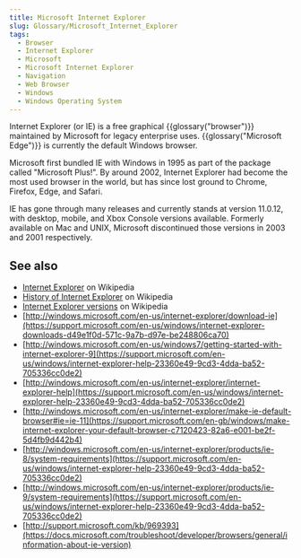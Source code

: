 ```yaml
---
title: Microsoft Internet Explorer
slug: Glossary/Microsoft_Internet_Explorer
tags:
  - Browser
  - Internet Explorer
  - Microsoft
  - Microsoft Internet Explorer
  - Navigation
  - Web Browser
  - Windows
  - Windows Operating System
---
```


Internet Explorer (or IE) is a free graphical {{glossary("browser")}} maintained by Microsoft for legacy enterprise uses. {{glossary("Microsoft Edge")}} is currently the default Windows browser.

Microsoft first bundled IE with Windows in 1995 as part of the package called "Microsoft Plus!". By around 2002, Internet Explorer had become the most used browser in the world, but has since lost ground to Chrome, Firefox, Edge, and Safari.

IE has gone through many releases and currently stands at version 11.0.12, with desktop, mobile, and Xbox Console versions available. Formerly available on Mac and UNIX, Microsoft discontinued those versions in 2003 and 2001 respectively.

## See also

- [Internet Explorer](https://en.wikipedia.org/wiki/Internet_Explorer) on Wikipedia
- [History of Internet Explorer](https://en.wikipedia.org/wiki/History_of_Internet_Explorer) on Wikipedia
- [Internet Explorer versions](https://en.wikipedia.org/wiki/Internet_Explorer_versions) on Wikipedia
- [http://windows.microsoft.com/en-us/internet-explorer/download-ie](https://support.microsoft.com/en-us/windows/internet-explorer-downloads-d49e1f0d-571c-9a7b-d97e-be248806ca70)
- [http://windows.microsoft.com/en-us/windows7/getting-started-with-internet-explorer-9](https://support.microsoft.com/en-us/windows/internet-explorer-help-23360e49-9cd3-4dda-ba52-705336cc0de2)
- [http://windows.microsoft.com/en-us/internet-explorer/internet-explorer-help](https://support.microsoft.com/en-us/windows/internet-explorer-help-23360e49-9cd3-4dda-ba52-705336cc0de2)
- [http://windows.microsoft.com/en-us/internet-explorer/make-ie-default-browser#ie=ie-11](https://support.microsoft.com/en-gb/windows/make-internet-explorer-your-default-browser-c7120423-82a6-e001-be2f-5d4fb9d442b4)
- [http://windows.microsoft.com/en-us/internet-explorer/products/ie-8/system-requirements](https://support.microsoft.com/en-us/windows/internet-explorer-help-23360e49-9cd3-4dda-ba52-705336cc0de2)
- [http://windows.microsoft.com/en-us/internet-explorer/products/ie-9/system-requirements](https://support.microsoft.com/en-us/windows/internet-explorer-help-23360e49-9cd3-4dda-ba52-705336cc0de2)
- [http://support.microsoft.com/kb/969393](https://docs.microsoft.com/troubleshoot/developer/browsers/general/information-about-ie-version)
